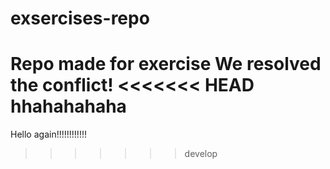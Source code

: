# exsercises-repo
Repo made for exercise
We resolved the conflict!
<<<<<<< HEAD
hhahahahaha
=======
Hello again!!!!!!!!!!!!
>>>>>>> develop
